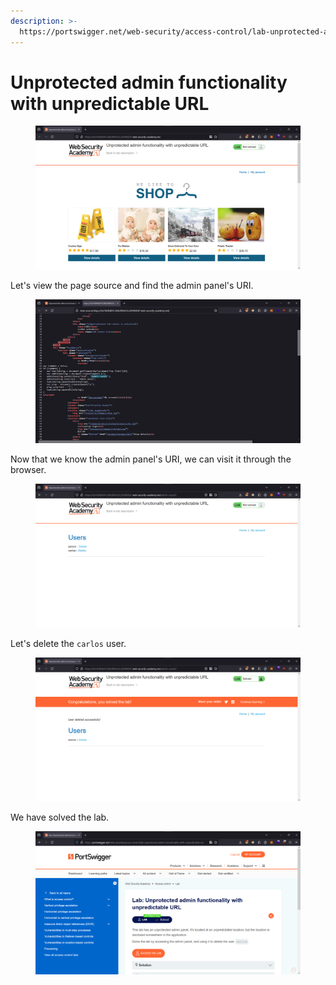 ```yaml
---
description: >-
  https://portswigger.net/web-security/access-control/lab-unprotected-admin-functionality-with-unpredictable-url
---
```


# Unprotected admin functionality with unpredictable URL

<figure><img src="../../../.gitbook/assets/1 (11).png" alt=""><figcaption></figcaption></figure>

Let's view the page source and find the admin panel's URI.

<figure><img src="../../../.gitbook/assets/2 (20).png" alt=""><figcaption></figcaption></figure>

Now that we know the admin panel's URI, we can visit it through the browser.

<figure><img src="../../../.gitbook/assets/3 (20).png" alt=""><figcaption></figcaption></figure>

Let's delete the `carlos` user.

<figure><img src="../../../.gitbook/assets/4 (17).png" alt=""><figcaption></figcaption></figure>

We have solved the lab.

<figure><img src="../../../.gitbook/assets/5 (17).png" alt=""><figcaption></figcaption></figure>
